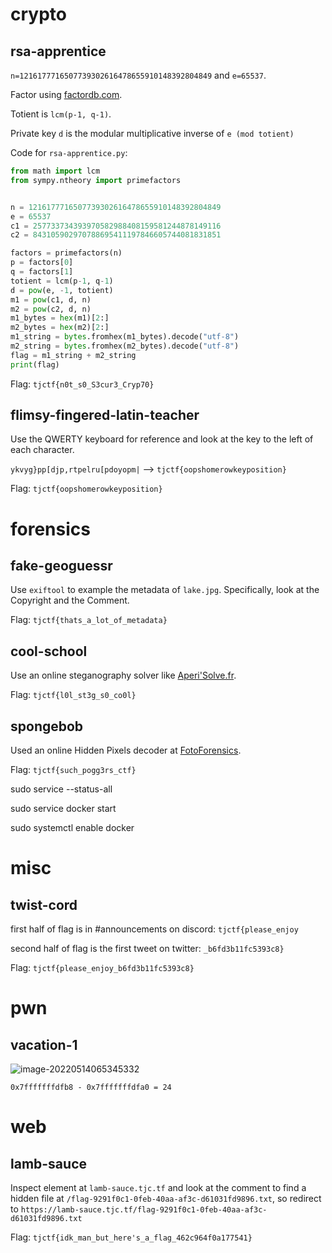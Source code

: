# crypto

## ****rsa-apprentice****

`n=1216177716507739302616478655910148392804849` and `e=65537`. 

Factor using [factordb.com](http://factordb.com/).

Totient is `lcm(p-1, q-1)`.

Private key `d` is the modular multiplicative inverse of `e (mod totient)`

Code for `rsa-apprentice.py`:

```python
from math import lcm
from sympy.ntheory import primefactors


n = 1216177716507739302616478655910148392804849
e = 65537
c1 = 257733734393970582988408159581244878149116
c2 = 843105902970788695411197846605744081831851

factors = primefactors(n)
p = factors[0]
q = factors[1]
totient = lcm(p-1, q-1)
d = pow(e, -1, totient)
m1 = pow(c1, d, n)
m2 = pow(c2, d, n)
m1_bytes = hex(m1)[2:]
m2_bytes = hex(m2)[2:]
m1_string = bytes.fromhex(m1_bytes).decode("utf-8")
m2_string = bytes.fromhex(m2_bytes).decode("utf-8")
flag = m1_string + m2_string
print(flag)
```

Flag: `tjctf{n0t_s0_S3cur3_Cryp70}`

## ******flimsy-fingered-latin-teacher******

Use the QWERTY keyboard for reference and look at the key to the left of each character.

`ykvyg}pp[djp,rtpelru[pdoyopm|` --> `tjctf{oopshomerowkeyposition}`

Flag: `tjctf{oopshomerowkeyposition}`

# forensics

## **fake-geoguessr**

Use `exiftool` to example the metadata of `lake.jpg`. Specifically, look at the Copyright and the Comment.

Flag: `tjctf{thats_a_lot_of_metadata}`

## **cool-school**

Use an online steganography solver like [Aperi'Solve.fr](https://www.aperisolve.fr/).

Flag: `tjctf{l0l_st3g_s0_co0l}`

## **spongebob**

Used an online Hidden Pixels decoder at [FotoForensics](https://fotoforensics.com/).

Flag: `tjctf{such_pogg3rs_ctf}`



sudo service --status-all

sudo service docker start

sudo systemctl enable docker

# misc

## twist-cord

first half of flag is in #announcements on discord: `tjctf{please_enjoy`

second half of flag is the first tweet on twitter: `_b6fd3b11fc5393c8}`

Flag: `tjctf{please_enjoy_b6fd3b11fc5393c8}`

# pwn

## **vacation-1**

![image-20220514065345332](C:\Users\jason\AppData\Roaming\Typora\typora-user-images\image-20220514065345332.png)

`0x7fffffffdfb8 - 0x7fffffffdfa0 = 24`

# web

## **lamb-sauce**

Inspect element at `lamb-sauce.tjc.tf` and look at the comment to find a hidden file at `/flag-9291f0c1-0feb-40aa-af3c-d61031fd9896.txt`, so redirect to `https://lamb-sauce.tjc.tf/flag-9291f0c1-0feb-40aa-af3c-d61031fd9896.txt`

Flag: `tjctf{idk_man_but_here's_a_flag_462c964f0a177541}`

